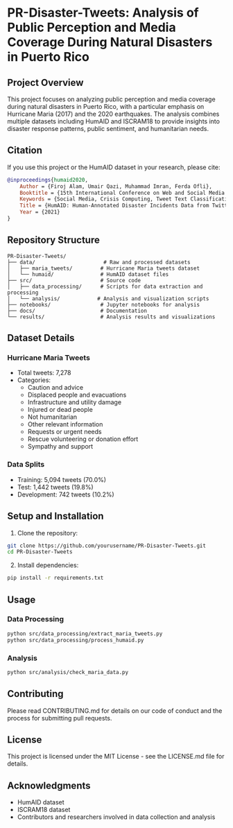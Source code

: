 # PR-Disaster-Tweets: Analysis of Public Perception and Media Coverage During Natural Disasters in Puerto Rico

## Project Overview
This project focuses on analyzing public perception and media coverage during natural disasters in Puerto Rico, with a particular emphasis on Hurricane Maria (2017) and the 2020 earthquakes. The analysis combines multiple datasets including HumAID and ISCRAM18 to provide insights into disaster response patterns, public sentiment, and humanitarian needs.

## Citation
If you use this project or the HumAID dataset in your research, please cite:

```bibtex
@inproceedings{humaid2020,
    Author = {Firoj Alam, Umair Qazi, Muhammad Imran, Ferda Ofli},
    Booktitle = {15th International Conference on Web and Social Media (ICWSM)},
    Keywords = {Social Media, Crisis Computing, Tweet Text Classification, Disaster Response},
    Title = {HumAID: Human-Annotated Disaster Incidents Data from Twitter},
    Year = {2021}
}
```

## Repository Structure
```
PR-Disaster-Tweets/
├── data/                      # Raw and processed datasets
│   ├── maria_tweets/         # Hurricane Maria tweets dataset
│   └── humaid/               # HumAID dataset files
├── src/                      # Source code
│   ├── data_processing/      # Scripts for data extraction and processing
│   └── analysis/            # Analysis and visualization scripts
├── notebooks/                # Jupyter notebooks for analysis
├── docs/                     # Documentation
└── results/                  # Analysis results and visualizations
```

## Dataset Details

### Hurricane Maria Tweets
- Total tweets: 7,278
- Categories:
  - Caution and advice
  - Displaced people and evacuations
  - Infrastructure and utility damage
  - Injured or dead people
  - Not humanitarian
  - Other relevant information
  - Requests or urgent needs
  - Rescue volunteering or donation effort
  - Sympathy and support

### Data Splits
- Training: 5,094 tweets (70.0%)
- Test: 1,442 tweets (19.8%)
- Development: 742 tweets (10.2%)

## Setup and Installation

1. Clone the repository:
```bash
git clone https://github.com/yourusername/PR-Disaster-Tweets.git
cd PR-Disaster-Tweets
```

2. Install dependencies:
```bash
pip install -r requirements.txt
```

## Usage

### Data Processing
```bash
python src/data_processing/extract_maria_tweets.py
python src/data_processing/process_humaid.py
```

### Analysis
```bash
python src/analysis/check_maria_data.py
```

## Contributing
Please read CONTRIBUTING.md for details on our code of conduct and the process for submitting pull requests.

## License
This project is licensed under the MIT License - see the LICENSE.md file for details.

## Acknowledgments
- HumAID dataset
- ISCRAM18 dataset
- Contributors and researchers involved in data collection and analysis 
